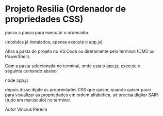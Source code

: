 # Projeto Resilia (Ordenador de propriedades CSS)
 passo a passo para executar o ordenador.

(módulos já instalados, apenas execute o app.js)

Abra a pasta do projeto no VS Code ou diretamente pelo terminal (CMD ou PowerShell).

Com a pasta selecionada no terminal, onde esta o app.js, execute o seguinte comando abaixo:

node app.js

depois disso digite as propriedades CSS que quiser, quando quiser parar para visualizar as propriedades em ordem alfabética, só precisa digitar SAIR (tudo em maiúsculo) no terminal.

Autor Vincius Pereira
